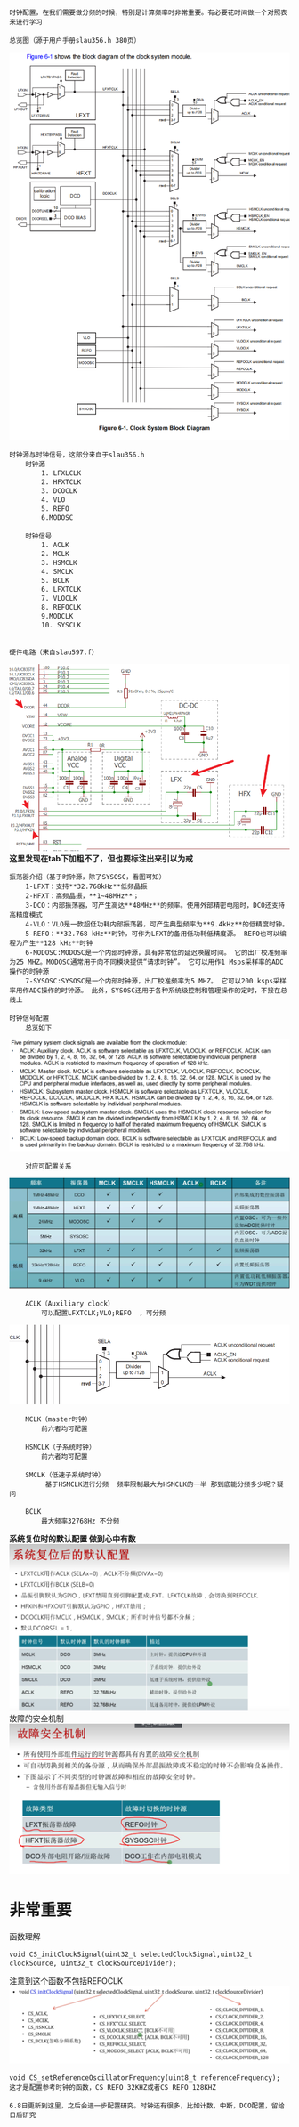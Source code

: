     时钟配置，在我们需要做分频的时候，特别是计算频率时非常重要。有必要花时间做一个对照表来进行学习

    总览图（源于用户手册slau356.h 380页）
![](./01.png)

    时钟源与时钟信号，这部分来自于slau356.h
        时钟源
            1. LFXLCLK
            2. HFXTCLK
            3. DCOCLK
            4. VLO
            5. REFO
            6.MODOSC

        时钟信号
            1. ACLK
            2. MCLK
            3. HSMCLK
            4. SMCLK
            5. BCLK
            6. LFXTCLK
            7. VLOCLK
            8. REFOCLK
            9.MODCLK
            10. SYSCLK


    硬件电路（来自slau597.f）
![](./02.png)
**这里发现在tab下加粗不了，但也要标注出来引以为戒**

    振荡器介绍（基于时钟源，除了SYSOSC，看图可知）
        1-LFXT：支持**32.768kHz**低频晶振
        2-HFXT：高频晶振，**1~48MHz**；
        3-DCO：内部振荡器，可产生高达**48MHz**的频率。使用外部精密电阻时，DCO还支持高精度模式
        4-VLO：VLO是一款超低功耗内部振荡器，可产生典型频率为**9.4kHz**的低精度时钟。
        5-REFO：**32.768 kHz**时钟，可作为LFXT的备用低功耗低精度源。 REFO也可以编程为产生**128 kHz**时钟
        6-MODOSC:MODOSC是一个内部时钟源，具有非常低的延迟唤醒时间。 它的出厂校准频率为25 MHZ。MODOSC通常用于向不同模块提供“请求时钟”。 它可以用作1 Msps采样率的ADC操作的时钟源
        7-SYSOSC:SYSOSC是一个内部时钟源，出厂校准频率为5 MHZ。 它可以200 ksps采样率用作ADC操作的时钟源。 此外，SYSOSC还用于各种系统级控制和管理操作的定时，不接在总线上

    时钟信号配置
        总览如下 
![](./03.png)
        
        对应可配置关系
![](./04.png)

        ACLK（Auxiliary clock）
            可以配置LFXTCLK;VLO;REFO  ，可分频
![](./05.png)

        MCLK（master时钟）
            前六者均可配置

        HSMCLK（子系统时钟）
            前六者均可配置

        SMCLK（低速子系统时钟）
             基于HSMCLK进行分频  频率限制最大为HSMCLK的一半 那到底能分频多少呢？疑问

        BCLK
            最大频率32768Hz 不分频



**系统复位时的默认配置 做到心中有数**
![](./06.png)
故障的安全机制
![](./07.png)

# 非常重要

函数理解

    void CS_initClockSignal(uint32_t selectedClockSignal,uint32_t clockSource, uint32_t clockSourceDivider);

注意到这个函数不包括REFOCLK
![](./08.png)


    void CS_setReferenceOscillatorFrequency(uint8_t referenceFrequency); 这才是配置参考时钟的函数，CS_REFO_32KHZ或者CS_REFO_128KHZ

    6.8日更新到这里，之后会进一步配置研究。时钟还有很多，比如计数，中断，DCO配置，留给日后研究
